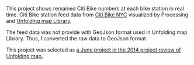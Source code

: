 This project shows remained Citi Bike numbers at each bike station in real time. Citi Bike station feed data from <a href="https://www.citibikenyc.com/system-data">Citi Bike NYC</a> visualized by Processing and <a href="http://unfoldingmaps.org/" target="_blank">Unfolding map Library</a>. 

The feed data was not provide with GeoJson format used in Unfolding map Library. Thus, I converted the raw data to GeoJson format. 

This project was selected as <a href="http://unfoldingmaps.org/2014unfolded.html" target="_blank"> a June project in the 2014 project review of Unfolding map.</a>

